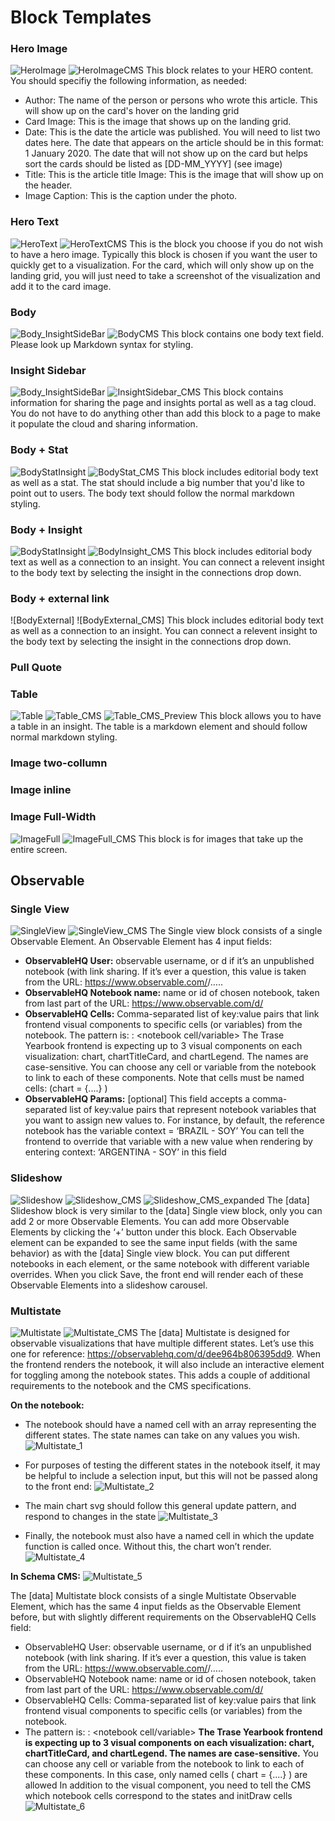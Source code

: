 # Block Templates

### Hero Image
![HeroImage](/images/Hero_Image.png)
![HeroImageCMS](/images/HeroImage_CMS.png)
This block relates to your HERO content. You should specifiy the following information, as needed:
- Author: The name of the person or persons who wrote this article. This will show up on the card's hover on the landing grid
- Card Image: This is the image that shows up on the landing grid.
- Date: This is the date the article was published. You will need to list two dates here. The date that appears on the article should be in this format: 1 January 2020. The date that will not show up on the card but helps sort the cards should be listed as [DD-MM_YYYY] (see image)
- Title: This is the article title
Image: This is the image that will show up on the header.
- Image Caption: This is the caption under the photo.

### Hero Text
![HeroText](/images/HeroText.png)
![HeroTextCMS](/images/HeroText_CMS.png)
This is the block you choose if you do not wish to have a hero image. Typically this block is chosen if you want the user to quickly get to a visualization. For the card, which will only show up on the landing grid, you will just need to take a screenshot of the visualization and add it to the card image.

### Body
![Body_InsightSideBar](/images/Body_InsightSideBar.png)
![BodyCMS](/images/BodyCMS.png)
This block contains one body text field. Please look up Markdown syntax for styling. 

### Insight Sidebar
![Body_InsightSideBar](/images/Body_InsightSideBar.png)
![InsightSidebar_CMS](/images/InsightSideBar_CMS.png)
This block contains information for sharing the page and insights portal as well as a tag cloud. You do not have to do anything other than add this block to a page to make it populate the cloud and sharing information.

### Body + Stat
![BodyStatInsight](/images/BodyStat_Insight.png)
![BodyStat_CMS](/images/BodyStat_CMS.png)
This block includes editorial body text as well as a stat. The stat should include a big number that you'd like to point out to users. The body text should follow the normal markdown styling.

### Body + Insight
![BodyStatInsight](/images/BodyStat_Insight.png)
![BodyInsight_CMS](/images/BodyInsight_CMS.png)
This block includes editorial body text as well as a connection to an insight. You can connect a relevent insight to the body text by selecting the insight in the connections drop down.

### Body + external link
![BodyExternal]
![BodyExternal_CMS]
This block includes editorial body text as well as a connection to an insight. You can connect a relevent insight to the body text by selecting the insight in the connections drop down.

### Pull Quote

### Table
![Table](/images/Table.png)
![Table_CMS](/images/Table_CMS.png)
![Table_CMS_Preview](/images/Table_CMS_Preview.png)
This block allows you to have a table in an insight. The table is a markdown element and should follow normal markdown styling.

### Image two-collumn


### Image inline


### Image Full-Width
![ImageFull](/images/imagefull.png)
![ImageFull_CMS](/images/imagefull_cms.png)
This block is for images that take up the entire screen.

## Observable

### Single View
![SingleView](/images/singleview.png)
![SingleView_CMS](/images/singleview_CMS.png)
The Single view block consists of a single Observable Element. An Observable Element has 4 input fields:
- **ObservableHQ User:** observable username, or d if it’s an unpublished notebook (with link sharing. If it’s ever a question, this value is taken from the URL: https://www.observable.com/<username>/…..
- **ObservableHQ Notebook name:** name or id of chosen notebook, taken from last part of the URL: https://www.observable.com/d/<notebook id>
- **ObservableHQ Cells:** Comma-separated list of key:value pairs that link frontend visual components to specific cells (or variables) from the notebook. 
The pattern is: <frontend visual component>: <notebook cell/variable>
The Trase Yearbook frontend is expecting up to 3 visual components on each visualization: chart, chartTitleCard, and chartLegend. The names are case-sensitive. 
You can choose any cell or variable from the notebook to link to each of these components. Note that cells must be named cells: (chart = {....} ) 
- **ObservableHQ Params:** [optional] This field accepts a comma-separated list of key:value pairs that represent notebook variables that you want to assign new values to. 
For instance, by default, the reference notebook has the variable context = ‘BRAZIL - SOY’
You can tell the frontend to override that variable with a new value when rendering by entering  context: ‘ARGENTINA - SOY’ in this field

### Slideshow
![Slideshow](/images/slideshow.png)
![Slideshow_CMS](/images/slideshow_cms.png)
![Slideshow_CMS_expanded](/images/slideshow_cms_expanded.png)
The [data] Slideshow block is very similar to the [data] Single view block, only you can add 2 or more Observable Elements. 
You can add more Observable Elements by clicking the ‘+’ button under this block. Each Observable element can be expanded to see the same input fields (with the same behavior) as with the [data] Single view block. 
You can put different notebooks in each element, or the same notebook with different variable overrides. 
When you click Save, the front end will render each of these Observable Elements into a slideshow carousel.

### Multistate
![Multistate](/images/multistate.png)
![Multistate_CMS](/images/multistate_cms.png)
The [data] Multistate is designed for observable visualizations that have multiple different states. Let’s use this one for reference: https://observablehq.com/d/dee964b806395dd9. When the frontend renders the notebook, it will also include an interactive element for toggling among the notebook states. This adds a couple of additional requirements to the notebook and the CMS specifications. 

**On the notebook:**
- The notebook should have a named cell with an array representing the different states. The state names can take on any values you wish. 
![Multistate_1](/images/multistate_1.png)

- For purposes of testing the different states in the notebook itself, it may be helpful to include a selection input, but this will not be passed along to the front end:
![Multistate_2](/images/multistate_2.png)

- The main chart svg should follow this general update pattern, and respond to changes in the state 
![Multistate_3](/images/multistate_3.png)

- Finally, the notebook must also have a named cell in which the update function is called once. Without this, the chart won’t render. 
![Multistate_4](/images/multistate_4.png)

**In Schema CMS:**
![Multistate_5](/images/multistate_5.png)

The [data] Multistate block consists of a single Multistate Observable Element, which has the same 4 input fields as the Observable Element before, but with slightly different requirements on the ObservableHQ Cells field:
- ObservableHQ User: observable username, or d if it’s an unpublished notebook (with link sharing. If it’s ever a question, this value is taken from the URL: https://www.observable.com/<username>/…..
- ObservableHQ Notebook name: name or id of chosen notebook, taken from last part of the URL: https://www.observable.com/d/<notebook id>
- ObservableHQ Cells: Comma-separated list of key:value pairs that link frontend visual components to specific cells (or variables) from the notebook. 
- The pattern is: <frontend visual component>: <notebook cell/variable>
**The Trase Yearbook frontend is expecting up to 3 visual components on each visualization: chart, chartTitleCard, and chartLegend. The names are case-sensitive.**
You can choose any cell or variable from the notebook to link to each of these components. In this case, only named cells ( chart = {....} ) are allowed
In addition to the visual component, you need to tell the CMS which notebook cells correspond to the states and initDraw cells
 ![Multistate_6](/images/multistate_6.png)
